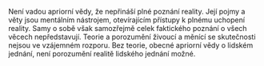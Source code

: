 Není vadou apriorní vědy,<break time="0.2s" /> že nepřináší plné poznání reality.<break time="0.4s" /> Její pojmy a věty jsou mentálním nástrojem,<break time="0.3s" /> otevírajícím přístupy k plnému uchopení reality.<break time="0.4s" /> Samy o sobě však samozřejmě celek faktického poznání o všech věcech nepředstavují.<break time="0.4s" /> Teorie a porozumění živoucí a měnící se skutečnosti nejsou ve vzájemném rozporu.<break time="0.4s" /> Bez teorie,<break time="0.3s" /> obecné apriorní vědy o lidském jednání,<break time="0.3s" /> není porozumění realitě lidského jednání možné.
